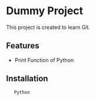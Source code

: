 # Dummy Project

This project is created to learn Git.

## Features
- Print Function of Python

## Installation
```Git
   Python
